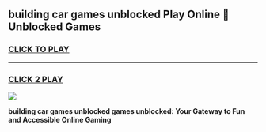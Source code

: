 
## building car games unblocked Play Online 👋 Unblocked Games
<h3>
<a href="https://premium.freeplayer.one?title=building_car_games_unblocked&ref=19F">CLICK TO PLAY</a></h3>
<hr>

<h3>
<a href="https://premium.freeplayer.one?title=building_car_games_unblocked&ref=19F">CLICK 2 PLAY</a>
  
</h3>

<a href="https://premium.freeplayer.one?title=building_car_games_unblocked&ref=19F"><img src="https://clearcache.store/games.png"></a>


**building car games unblocked games unblocked: Your Gateway to Fun and Accessible Online Gaming**

